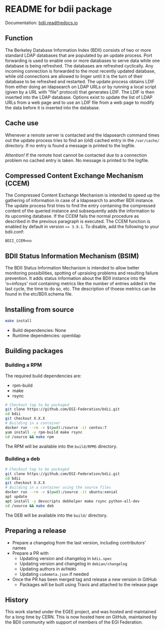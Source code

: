 # README for bdii package

Documentation: [bdii.readthedocs.io](http://bdii.readthedocs.io)

## Function

The Berkeley Database Information Index (BDII) consists of two or more
standard LDAP databases that are populated by an update process.
Port forwarding is used to enable one or more databases to serve data
while one database is being refreshed. The databases are refreshed
cyclically. Any incoming connection is forwarded to the most recently
updated database, while old connections are allowed to linger until
it is the turn of their database to be refreshed and restarted.
The update process obtains LDIF from either doing an ldapsearch on LDAP
URLs or by running a local script (given by a URL with "file" protocol)
that generates LDIF. The LDIF is then inserted into the LDAP database.
Options exist to update the list of LDAP URLs from a web page and
to use an LDIF file from a web page to modify the data before it is
inserted into the database.

## Cache use

Whenever a remote server is contacted and the ldapsearch command times out
the update process tries to find an (old) cached entry in the `/var/cache/`
directory. If no entry is found a message is printed to the logfile.

_Attention!_
If the remote host cannot be contacted due to a connection problem
no cached entry is taken. No message is printed to the logfile.

## Compressed Content Exchange Mechanism (CCEM)

The Compressed Content Exchange Mechanism is intended to speed up the
gathering of information in case of a ldapsearch to another BDII instance.
The update process first tries to find the entry containing the compressed
content of the queried instance and subsequently adds the information to
its upcoming database. If the CCEM fails the normal procedure as described
in the previous paragraph is executed.
The CCEM function is enabled by default in version `>= 3.9.1`. To disable,
add the following to your bdii.conf:

```
BDII_CCEM=no
```

## BDII Status Information Mechanism (BSIM)

The BDII Status Information Mechanism is intended to allow better monitoring
possibilities, spotting of upraising problems and resulting failure prevention.
It adds status information about the BDII instance into the 'o=infosys' root
containing metrics like the number of entries added in the last cycle,
the time to do so, etc.
The description of thoese metrics can be found in the etc/BDII.schema file.

## Installing from source

```sh
make install
```

- Build dependencies: None
- Runtime dependencies: openldap

## Building packages

### Building a RPM

The required build dependencies are:

- rpm-build
- make
- rsync

```sh
# Checkout tag to be packaged
git clone https://github.com/EGI-Federation/bdii.git
cd bdii
git checkout X.X.X
# Building in a container
docker run --rm -v $(pwd):/source -it centos:7
yum install -y rpm-build make rsync
cd /source && make rpm
```

The RPM will be available into the `build/RPMS` directory.

### Building a deb

```sh
# Checkout tag to be packaged
git clone https://github.com/EGI-Federation/bdii.git
cd bdii
git checkout X.X.X
# Building in a container using the source files
docker run --rm -v $(pwd):/source -it ubuntu:xenial
apt update
apt install -y devscripts debhelper make rsync python-all-dev
cd /source && make deb
```

The DEB will be available into the `build/` directory.

## Preparing a release

- Prepare a changelog from the last version, including contributors' names
- Prepare a PR with
  - Updating version and changelog in `bdii.spec`
  - Updating version and changelog in `debian/changelog`
  - Updating authors in `AUTHORS`
  - Updating `codemeta.json` if needed
- Once the PR has been merged tag and release a new version in GitHub
  - Packages will be built using Travis and attached to the release page

## History

This work started under the EGEE project, and was hosted and maintained for a
long time by CERN.
This is now hosted here on GitHub, maintained by the BDII community with
support of members of the EGI Federation.
